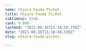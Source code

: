 ```yaml
---
name: Chiara Fauda Pichet
title: Chiara Fauda Pichet
isAlumnus: true
rank: 9.999
lastmod: "2021-08-16T15:18:50.278Z"
date: "2021-08-16T15:18:48.550Z"
slug: chiara-fauda-pichet

---
```

